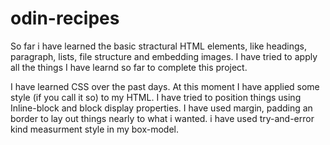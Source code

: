 # odin-recipes
So far i have learned the basic stractural HTML elements, like headings, paragraph, lists, file structure and embedding images. I have tried to apply all the things I have learnd so far to complete this project.

I have learned CSS over the past days. At this moment I have applied some style (if you call it so) to my HTML. I have tried to position things using Inline-block and block display properties. I have used margin, padding an border to lay out things nearly to what i wanted. i have used try-and-error kind measurment style in my box-model.